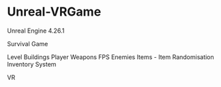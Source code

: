 # Unreal-VRGame

Unreal Engine 4.26.1


Survival Game

Level
Buildings
Player
Weapons
FPS
Enemies
Items - Item Randomisation
Inventory System

VR
